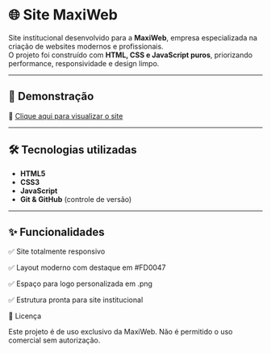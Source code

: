 # 🌐 Site MaxiWeb

Site institucional desenvolvido para a **MaxiWeb**, empresa especializada na criação de websites modernos e profissionais.  
O projeto foi construído com **HTML, CSS e JavaScript puros**, priorizando performance, responsividade e design limpo.

---

## 🚀 Demonstração
🔗 [Clique aqui para visualizar o site](https://jeniffer-mxm.github.io/Site-MaxiWeb/)

---

## 🛠️ Tecnologias utilizadas
- **HTML5**
- **CSS3**
- **JavaScript**
- **Git & GitHub** (controle de versão)

---

## ✨ Funcionalidades

✅ Site totalmente responsivo

✅ Layout moderno com destaque em #FD0047

✅ Espaço para logo personalizada em .png

✅ Estrutura pronta para site institucional

📄 Licença

Este projeto é de uso exclusivo da MaxiWeb.
Não é permitido o uso comercial sem autorização.
